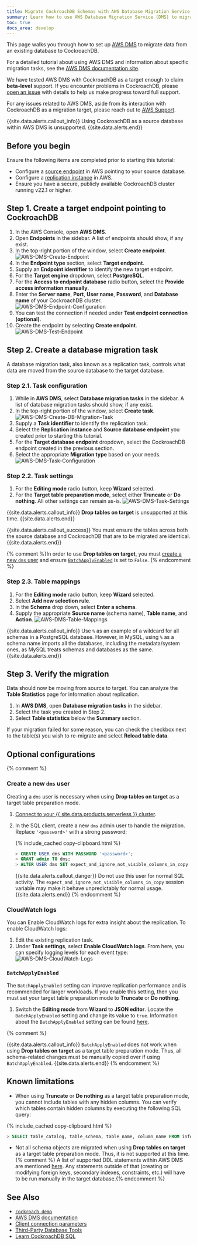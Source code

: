 ```yaml
---
title: Migrate CockroachDB Schemas with AWS Database Migration Service (DMS)
summary: Learn how to use AWS Database Migration Service (DMS) to migrate to a CockroachDB target cluster.
toc: true
docs_area: develop
---
```


This page walks you through how to set up [AWS DMS](https://aws.amazon.com/dms/) to migrate data from an existing database to CockroachDB.

For a detailed tutorial about using AWS DMS and information about specific migration tasks, see the [AWS DMS documentation site](https://docs.aws.amazon.com/dms/latest/userguide/Welcome.html).

We have tested AWS DMS with CockroachDB as a target enough to claim **beta-level** support. If you encounter problems in CockroachDB, please [open an issue](https://github.com/cockroachdb/cockroach/issues/new) with details to help us make progress toward full support.

For any issues related to AWS DMS, aside from its interaction with CockroachDB as a migration target, please reach out to [AWS Support](https://aws.amazon.com/contact-us/).

{{site.data.alerts.callout_info}}
Using CockroachDB as a source database within AWS DMS is unsupported.
{{site.data.alerts.end}}

## Before you begin

Ensure the following items are completed prior to starting this tutorial:

- Configure a [source endpoint](https://docs.aws.amazon.com/dms/latest/userguide/CHAP_Source.html) in AWS pointing to your source database.
- Configure a [replication instance](https://docs.aws.amazon.com/dms/latest/userguide/CHAP_ReplicationInstance.html) in AWS.
- Ensure you have a secure, publicly available CockroachDB cluster running v22.1 or higher.

## Step 1. Create a target endpoint pointing to CockroachDB

1. In the AWS Console, open **AWS DMS**.
1. Open **Endpoints** in the sidebar. A list of endpoints should show, if any exist.
1. In the top-right portion of the window, select **Create endpoint**.
    <img src="{{ 'images/v22.1/aws-dms-create-endpoint.png' | relative_url }}" alt="AWS-DMS-Create-Endpoint" style="max-width:100%" />
1. In the **Endpoint type** section, select **Target endpoint**.
1. Supply an **Endpoint identifier** to identify the new target endpoint.
1. For the **Target engine** dropdown, select **PostgreSQL**.
1. For the **Access to endpoint database** radio button, select the **Provide access information manually**.
1. Enter the **Server name**, **Port**, **User name**, **Password**, and **Database name** of your CockroachDB cluster.
    <img src="{{ 'images/v22.1/aws-dms-endpoint-configuration.png' | relative_url }}" alt="AWS-DMS-Endpoint-Configuration" style="max-width:100%" />
1. You can test the connection if needed under **Test endpoint connection (optional)**.
1. Create the endpoint by selecting **Create endpoint**.
    <img src="{{ 'images/v22.1/aws-dms-test-endpoint.png' | relative_url }}" alt="AWS-DMS-Test-Endpoint" style="max-width:100%" />

## Step 2. Create a database migration task

A database migration task, also known as a replication task, controls what data are moved from the source database to the target database.

### Step 2.1. Task configuration

1. While in **AWS DMS**, select **Database migration tasks** in the sidebar. A list of database migration tasks should show, if any exist.
1. In the top-right portion of the window, select **Create task**.
    <img src="{{ 'images/v22.1/aws-dms-create-db-migration-task.png' | relative_url }}" alt="AWS-DMS-Create-DB-Migration-Task" style="max-width:100%" />
1. Supply a **Task identifier** to identify the replication task.
1. Select the **Replication instance** and **Source database endpoint** you created prior to starting this tutorial.
1. For the **Target database endpoint** dropdown, select the CockroachDB endpoint created in the previous section.
1. Select the appropriate **Migration type** based on your needs.
    <img src="{{ 'images/v22.1/aws-dms-task-configuration.png' | relative_url }}" alt="AWS-DMS-Task-Configuration" style="max-width:100%" />

### Step 2.2. Task settings

1. For the **Editing mode** radio button, keep **Wizard** selected.
1. For the **Target table preparation mode**, select either **Truncate** or **Do nothing**. All other settings can remain as-is.
    <img src="{{ 'images/v22.1/aws-dms-task-settings.png' | relative_url }}" alt="AWS-DMS-Task-Settings" style="max-width:100%" />

{{site.data.alerts.callout_info}}
**Drop tables on target** is unsupported at this time.
{{site.data.alerts.end}}

{{site.data.alerts.callout_success}}
You must ensure the tables across both the source database and CockroachDB that are to be migrated are identical.
{{site.data.alerts.end}}

{% comment %}In order to use **Drop tables on target**, you must [create a new `dms` user](#create-a-new-dms-user) and ensure [`BatchApplyEnabled`](#batchapplyenabled) is set to `False`. {% endcomment %}

### Step 2.3. Table mappings

1. For the **Editing mode** radio button, keep **Wizard** selected.
1. Select **Add new selection rule**.
1. In the **Schema** drop down, select **Enter a schema**.
1. Supply the appropriate **Source name** (schema name), **Table name**, and **Action**.
    <img src="{{ 'images/v22.1/aws-dms-table-mappings.png' | relative_url }}" alt="AWS-DMS-Table-Mappings" style="max-width:100%" />

{{site.data.alerts.callout_info}}
Use `%` as an example of a wildcard for all schemas in a PostgreSQL database. However, in MySQL, using `%` as a schema name imports all the databases, including the metadata/system ones, as MySQL treats schemas and databases as the same.
{{site.data.alerts.end}}

## Step 3. Verify the migration

Data should now be moving from source to target. You can analyze the **Table Statistics** page for information about replication.

1. In **AWS DMS**, open **Database migration tasks** in the sidebar.
1. Select the task you created in Step 2.
1. Select **Table statistics** below the **Summary** section.

If your migration failed for some reason, you can check the checkbox next to the table(s) you wish to re-migrate and select **Reload table data**.

## Optional configurations

{% comment %}
### Create a new `dms` user

Creating a `dms` user is necessary when using **Drop tables on target** as a target table preparation mode.

1. [Connect to your {{ site.data.products.serverless }} cluster](../cockroachcloud/connect-to-a-serverless-cluster.html).

1. In the SQL client, create a new `dms` admin user to handle the migration. Replace `'<password>'` with a strong password:

    {% include_cached copy-clipboard.html %}
    ~~~ sql
    > CREATE USER dms WITH PASSWORD '<password>';
    > GRANT admin TO dms;
    > ALTER USER dms SET expect_and_ignore_not_visible_columns_in_copy = true;
    ~~~

    {{site.data.alerts.callout_danger}}
    Do not use this user for normal SQL activity. The `expect_and_ignore_not_visible_columns_in_copy` session variable may make it behave unpredictably for normal usage.
    {{site.data.alerts.end}}
{% endcomment %}

### CloudWatch logs

You can Enable CloudWatch logs for extra insight about the replication. To enable CloudWatch logs:

1. Edit the existing replication task.
1. Under **Task settings**, select **Enable CloudWatch logs**. From here, you can specify logging levels for each event type:
    <img src="{{ 'images/v22.1/aws-dms-cloudwatch-logs.png' | relative_url }}" alt="AWS-DMS-CloudWatch-Logs" style="max-width:100%" />

### `BatchApplyEnabled`

The `BatchApplyEnabled` setting can improve replication performance and is recommended for larger workloads. If you enable this setting, then you must set your target table preparation mode to **Truncate** or **Do nothing**.

1. Switch the **Editing mode** from **Wizard** to **JSON editor**. Locate the `BatchApplyEnabled` setting and change its value to `true`. Information about the `BatchApplyEnabled` setting can be found [here](https://aws.amazon.com/premiumsupport/knowledge-center/dms-batch-apply-cdc-replication/).

{% comment %}

{{site.data.alerts.callout_info}}
`BatchApplyEnabled` does not work when using **Drop tables on target** as a target table preparation mode. Thus, all schema-related changes must be manually copied over if using `BatchApplyEnabled`.
{{site.data.alerts.end}}
{% endcomment %}

## Known limitations

- When using **Truncate** or **Do nothing** as a target table preparation mode, you cannot include tables with any hidden columns. You can verify which tables contain hidden columns by executing the following SQL query:

{% include_cached copy-clipboard.html %}
~~~ sql
> SELECT table_catalog, table_schema, table_name, column_name FROM information_schema.columns WHERE is_hidden = 'YES';
~~~

- Not all schema objects are migrated when using **Drop tables on target** as a target table preparation mode. Thus, it is not supported at this time. {% comment %} A list of supported DDL statements within AWS DMS are mentioned [here](https://docs.aws.amazon.com/dms/latest/userguide/CHAP_Introduction.SupportedDDL.html). Any statements outside of that (creating or modifying foreign keys, secondary indexes, constraints, etc.) will have to be run manually in the target database.{% endcomment %}

## See Also

- [`cockroach demo`](cockroach-demo.html)
- [AWS DMS documentation](https://docs.aws.amazon.com/dms/latest/userguide/Welcome.html)
- [Client connection parameters](connection-parameters.html)
- [Third-Party Database Tools](third-party-database-tools.html)
- [Learn CockroachDB SQL](learn-cockroachdb-sql.html)
